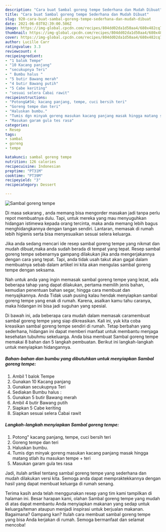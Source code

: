 ```yaml
---
description: "Cara buat Sambal goreng tempe Sederhana dan Mudah Dibuat"
title: "Cara buat Sambal goreng tempe Sederhana dan Mudah Dibuat"
slug: 920-cara-buat-sambal-goreng-tempe-sederhana-dan-mudah-dibuat
date: 2021-06-03T02:39:00.506Z
image: https://img-global.cpcdn.com/recipes/804dd02da1d50aa4/680x482cq70/sambal-goreng-tempe-foto-resep-utama.jpg
thumbnail: https://img-global.cpcdn.com/recipes/804dd02da1d50aa4/680x482cq70/sambal-goreng-tempe-foto-resep-utama.jpg
cover: https://img-global.cpcdn.com/recipes/804dd02da1d50aa4/680x482cq70/sambal-goreng-tempe-foto-resep-utama.jpg
author: Lucille Carr
ratingvalue: 3.3
reviewcount: 4
recipeingredient:
- "1 balok Tempe"
- "10 Kacang panjang"
- "secukupnya Teri"
- " Bumbu halus "
- "5 butir Bawang merah"
- "4 butir Bawang putih"
- "5 Cabe keriting"
- "sesuai selera Cabai rawit"
recipeinstructions:
- "Potong&#34; kacang panjang, tempe, cuci bersih teri"
- "Goreng tempe dan teri"
- "Haluskan bumbu."
- "Tumis dgn minyak goreng masukan kacang panjang masak hingga matang stlah itu masukan tempe + teri"
- "Masukan garam gula tes rasa"
categories:
- Resep
tags:
- sambal
- goreng
- tempe

katakunci: sambal goreng tempe 
nutrition: 126 calories
recipecuisine: Indonesian
preptime: "PT31M"
cooktime: "PT39M"
recipeyield: "3"
recipecategory: Dessert

---
```



![Sambal goreng tempe](https://img-global.cpcdn.com/recipes/804dd02da1d50aa4/680x482cq70/sambal-goreng-tempe-foto-resep-utama.jpg)

Di masa  sekarang , anda memang bisa mengorder masakan jadi tanpa perlu repot membuatnya dulu. Tapi, untuk mereka yang mau menyuguhkan hidangan istimewa kepada orang tercinta, maka anda memang lebih bagus menghidangkannya dengan tangan sendiri. Lantaran, memasak di rumah lebih higienis serta bisa menyesuaikan sesuai selera keluarga.

Jika anda sedang mencari ide resep sambal goreng tempe yang nikmat dan mudah dibuat,maka anda sudah berada di tempat yang tepat. Resep sambal goreng tempe  sebenarnya gampang dilakukan jika anda mengerjakannya dengan cara yang tepat. Tapi, anda tidak usah takut akan gagal dalam membuatnya 
sebab dalam artikel ini kita akan mengulas sambal goreng tempe dengan seksama.  



Nah untuk anda yang ingin memasak sambal goreng tempe yang lezat, ada beberapa tahap yang dapat dilakukan, pertama memilih jenis bahan, kemudian penentuan bahan segar, hingga cara membuat dan menyajikannya. Anda Tidak usah pusing kalau hendak menyiapkan sambal goreng tempe yang enak di rumah. Karena, asalkan kamu  tahu caranya, maka hidangan ini bisa jadi suguhan yang spesial.

Di bawah ini, ada beberapa cara mudah dalam memasak caramembuat sambal goreng tempe yang siap dikreasikan. Kali ini, yuk kita coba kreasikan sambal goreng tempe sendiri di rumah. Tetap berbahan yang sederhana, hidangan ini dapat memberi manfaat untuk membantu menjaga kesehatan tubuhmu sekeluarga. Anda bisa membuat Sambal goreng tempe memakai 8 bahan dan 5 langkah pembuatan. Berikut ini langkah-langkah untuk menyiapkan hidangannya.

<!--inarticleads1-->

##### Bahan-bahan dan bumbu yang dibutuhkan untuk menyiapkan Sambal goreng tempe:

1. Ambil 1 balok Tempe
1. Gunakan 10 Kacang panjang
1. Gunakan secukupnya Teri
1. Sediakan  Bumbu halus :
1. Gunakan 5 butir Bawang merah
1. Ambil 4 butir Bawang putih
1. Siapkan 5 Cabe keriting
1. Siapkan sesuai selera Cabai rawit




<!--inarticleads2-->

##### Langkah-langkah menyiapkan Sambal goreng tempe:

1. Potong&#34; kacang panjang, tempe, cuci bersih teri
1. Goreng tempe dan teri
1. Haluskan bumbu.
1. Tumis dgn minyak goreng masukan kacang panjang masak hingga matang stlah itu masukan tempe + teri
1. Masukan garam gula tes rasa




Jadi, itulah artikel tentang  sambal goreng tempe  yang sederhana dan mudah dilakukan versi kita. Semoga anda dapat mempraktekkannya dengan hasil yang dapat membuat keluarga di rumah senang. 

Terima kasih anda telah menggunakan resep yang tim kami tampilkan di halaman ini. Besar harapan kami, olahan  Sambal goreng tempe yang mudah di atas dapat membantu Anda menyiapkan makanan yang sedap untuk keluarga/teman ataupun menjadi inspirasi untuk berjualan makanan. Bagaimana? Gampang kan? Itulah cara membuat sambal goreng tempe yang bisa Anda kerjakan di rumah. Semoga bermanfaat dan selamat mencoba!

